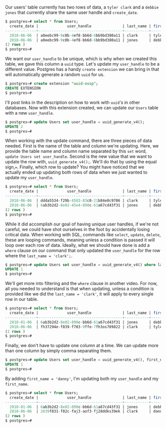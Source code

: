Our users' table currently has two rows of data, a `tyler clark` and a `debbie jones` that currently share the same user handle and `create_date`.

```sql 
$ postgres=# select * from Users; 
  create_date |             user_handle              | last_name | first _name 
--------------+--------------------------------------+-----------+-------------
  2018-06-06  | a0eebc99-9c0b-4ef8-bb6d-6bb9bd380a11 | clark     | tyler  
  2018-06-06  | a0eebc99-9c0b-4ef8-bb6d-6bb9bd380a11 | jones     | debbie  
(2 rows )
$ postgres=#
```

We want our `user_handle` to be unique, which is why when we created this table, we gave this column a `uuid` type. Let's update my `user_handle` to be a different value. Postgres has a handy `create extension` we can bring in that will automatically generate a random `uuid` for us. 

```sql 
$ postgres=# create extension "uuid-ossp";
CREATE EXTENSION
$ postgres=#
```

I'll post links in the description on how to work with `uuid`'s in other databases. Now with this extension created, we can update our `Users` table with a new `user_handle`. 
 
```sql 
$ postgres=# update Users set user_handle = uuid_generate_v4();
UPDATE 2
$ postgres=#
```

When working with the update command, there are three pieces of data needed. First is the name of the table and column we're updating. Here, we provide the table name and column name separated by this `set` word, `update Users set user_handle`. Second is the new value that we want to update the row with, `uuid_generate_v4();`. We'll do that by using the equal sign,`=`. Finally, which row to update? You might have noticed that we actually ended up updating both rows of data when we just wanted to update my `user_handle`.

```sql 
$ postgres=# select * from Users; 
  create_date |             user_handle              | last_name | first _name 
--------------+--------------------------------------+-----------+-------------
  2018-06-06  | ddda5534-f29b-4583-83c0-21b84e0c9786 | clark     | tyler  
  2018-06-06  | 6ab3b2d2-8e02-45e4-890c-61a67cd43f31 | jones     | debbie  
(2 rows )
$ postgres=#
```

While it did accomplish our goal of having unique user handles, if we're not careful, we could have shot ourselves in the foot by accidentally losing critical data. When working with SQL, commands like `select`, `update`, `delete`, these are looping commands, meaning unless a condition is passed it will loop over each row of data. Ideally, what we should have done is add a `where` clause on our command that only updated the `user_handle` for the row where the `last_name = 'clark';`. 

```sql 
$ postgres=# update Users set user_handle = uuid_generate_v4() where last_name = 'clark';
UPDATE 1
$ postgres=#
```

We'll get more into filtering and the `where` clause in another video. For now, all you needed to understand is that when updating, unless a condition is provided like we did the `last_name = 'clark'`, it will apply to every single row in our table. 

```sql 
$ postgres=# select * from Users; 
  create_date |             user_handle              | last_name | first _name 
--------------+--------------------------------------+-----------+-------------
  2018-01-06  | 6ab3b2d2-8e02-890c-bb6d-61a67cd43f31 | jones     | debbie  
  2018-06-06  | fh37294e-f839-f783-9ffe-7fh3os789822 | clark     | tyler  
(2 rows )
$ postgres=#
```

Finally, we don't have to update one column at a time. We can update more than one column by simply comma separating them. 

```sql 
$ postgres=# update Users set user_handle = uuid_generate_v4(), first_name = 'danny'  where last_name = 'clark';
UPDATE 1
$ postgres=#
```

By adding `first_name = 'danny'`, I'm updating both my `user_handle` and my `first_name`.

```sql 
$ postgres=# select * from Users; 
  create_date |             user_handle              | last_name | first _name 
--------------+--------------------------------------+-----------+-------------
  2018-01-06  | 6ab3b2d2-8e02-890c-bb6d-61a67cd43f31 | jones     | debbie  
  2018-06-06  | 2839f831-f82c-faj3-aof3-fj28ddks39ek | clark     | danny  
(2 rows )
$ postgres=#
```